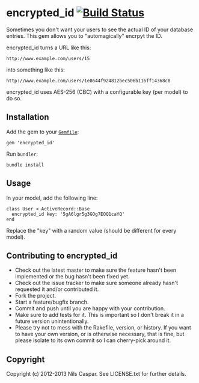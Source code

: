 # encrypted_id [![Build Status](https://secure.travis-ci.org/pencil/encrypted_id.png)](http://travis-ci.org/pencil/encrypted_id)

Sometimes you don't want your users to see the actual ID of your database entries. This gem allows you to "automagically" encrpyt the ID.

encrypted_id turns a URL like this:

    http://www.example.com/users/15

into something like this:

    http://www.example.com/users/1e8644f924812bec506b116ff14368c8

encrypted_id uses AES-256 (CBC) with a configurable key (per model) to do so.

## Installation

Add the gem to your [`Gemfile`](http://gembundler.com/):

    gem 'encrypted_id'

Run `bundler`:

    bundle install

## Usage

In your model, add the following line:

    class User < ActiveRecord::Base
      encrypted_id key: '5gA6lgr5g3GOg7EOQ1caYQ'
    end

Replace the "key" with a random value (should be different for every model).

## Contributing to encrypted_id

* Check out the latest master to make sure the feature hasn't been implemented or the bug hasn't been fixed yet.
* Check out the issue tracker to make sure someone already hasn't requested it and/or contributed it.
* Fork the project.
* Start a feature/bugfix branch.
* Commit and push until you are happy with your contribution.
* Make sure to add tests for it. This is important so I don't break it in a future version unintentionally.
* Please try not to mess with the Rakefile, version, or history. If you want to have your own version, or is otherwise necessary, that is fine, but please isolate to its own commit so I can cherry-pick around it.

## Copyright

Copyright (c) 2012-2013 Nils Caspar. See LICENSE.txt for
further details.

